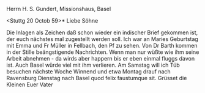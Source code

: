 Herrn H. S. Gundert, Missionshaus, Basel

 <Stuttg 20 Octob 59>*
Liebe Söhne

Die Inlagen als Zeichen daß schon wieder ein indischer Brief gekommen ist, der euch nächstes mal zugestellt werden soll. Ich war an Maries Geburtstag mit Emma und Fr Müller in Fellbach, den Pf zu sehen. Von Dr Barth kommen in der Stille beängstigende Nachrichten. Wenn man nur wüßte wie ihm seine Arbeit abnehmen - da wirds aber happern bis er eben einmal fluggs davon ist. Auch Basel würde viel mit ihm verlieren. Am Samstag will ich Tüb besuchen nächste Woche Winnend und etwa Montag drauf nach Ravensburg Dienstag nach Basel quod felix faustumque sit. Grüsset die Kleinen
 Euer Vater
